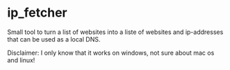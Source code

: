 # ip_fetcher
Small tool to turn a list of websites into a liste of websites and ip-addresses that can be used as a local DNS.

Disclaimer: I only know that it works on windows, not sure about mac os and linux!
